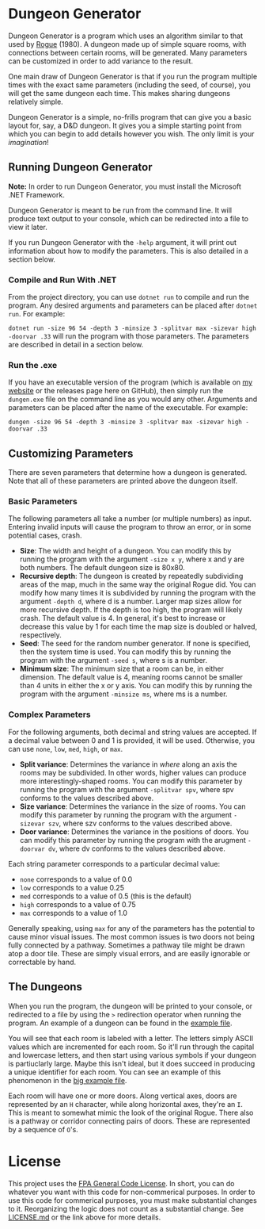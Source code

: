# Dungeon Generator

Dungeon Generator is a program which uses an algorithm similar to that used by [Rogue](https://en.wikipedia.org/wiki/Rogue_(video_game)) (1980). A dungeon made up of simple square rooms, with connections between certain rooms, will be generated. Many parameters can be customized in order to add variance to the result.

One main draw of Dungeon Generator is that if you run the program multiple times with the exact same parameters (including the seed, of course), you will get the same dungeon each time. This makes sharing dungeons relatively simple.

Dungeon Generator is a simple, no-frills program that can give you a basic layout for, say, a D&D dungeon. It gives you a simple starting point from which you can begin to add details however you wish. The only limit is your *imagination*!

## Running Dungeon Generator

**Note:** In order to run Dungeon Generator, you must install the Microsoft .NET Framework.

Dungeon Generator is meant to be run from the command line. It will produce text output to your console, which can be redirected into a file to view it later.

If you run Dungeon Generator with the ```-help``` argument, it will print out information about how to modify the parameters. This is also detailed in a section below.

### Compile and Run With .NET

From the project directory, you can use ```dotnet run``` to compile and run the program. Any desired arguments and parameters can be placed after ```dotnet run```. For example:

```dotnet run -size 96 54 -depth 3 -minsize 3 -splitvar max -sizevar high -doorvar .33``` will run the program with those parameters. The parameters are described in detail in a section below.

### Run the .exe

If you have an executable version of the program (which is available on [my website](https://www.jordanknapp.net) or the releases page here on GitHub), then simply run the ```dungen.exe``` file on the command line as you would any other. Arguments and parameters can be placed after the name of the executable. For example:

```dungen -size 96 54 -depth 3 -minsize 3 -splitvar max -sizevar high -doorvar .33```

## Customizing Parameters

There are seven parameters that determine how a dungeon is generated. Note that all of these parameters are printed above the dungeon itself.

### Basic Parameters

The following parameters all take a number (or multiple numbers) as input. Entering invalid inputs will cause the program to throw an error, or in some potential cases, crash.

- **Size**: The width and height of a dungeon. You can modify this by running the program with the argument ```-size x y```, where x and y are both numbers. The default dungeon size is 80x80.
- **Recursive depth**: The dungeon is created by repeatedly subdividing areas of the map, much in the same way the original Rogue did. You can modify how many times it is subdivided by running the program with the argument ```-depth d```, where d is a number. Larger map sizes allow for more recursive depth. If the depth is too high, the program will likely crash. The default value is 4. In general, it's best to increase or decrease this value by 1 for each time the map size is doubled or halved, respectively.
- **Seed**: The seed for the random number generator. If none is specified, then the system time is used. You can modify this by running the program with the argument ```-seed s```, where s is a number.
- **Minimum size**: The minimum size that a room can be, in either dimension. The default value is 4, meaning rooms cannot be smaller than 4 units in either the x or y axis. You can modify this by running the program with the argument ```-minsize ms```, where ms is a number.

### Complex Parameters

For the following arguments, both decimal and string values are accepted. If a decimal value between 0 and 1 is provided, it will be used. Otherwise, you can use ```none```, ```low```, ```med```, ```high```, or ```max```.

- **Split variance**: Determines the variance in *where* along an axis the rooms may be subdivided. In other words, higher values can produce more interestingly-shaped rooms. You can modify this parameter by running the program with the argument ```-splitvar spv```, where spv conforms to the values described above.
- **Size variance**: Determines the variance in the size of rooms. You can modify this parameter by running the program with the argument ```-sizevar szv```, where szv conforms to the values described above.
- **Door variance**: Determines the variance in the positions of doors. You can modify this parameter by running the program with the arugment ```-doorvar dv```, where dv conforms to the values described above.

Each string parameter corresponds to a particular decimal value:

- ```none``` corresponds to a value of 0.0
- ```low``` corresponds to a value 0.25
- ```med``` corresponds to a value of 0.5 (this is the default)
- ```high``` corresponds to a value of 0.75
- ```max``` corresponds to a value of 1.0

Generally speaking, using ```max``` for any of the parameters has the potential to cause minor visual issues. The most common issues is two doors not being fully connected by a pathway. Sometimes a pathway tile might be drawn atop a door tile. These are simply visual errors, and are easily ignorable or correctable by hand.

## The Dungeons

When you run the program, the dungeon will be printed to your console, or redirected to a file by using the ```>``` redirection operator when running the program. An example of a dungeon can be found in the [example file](example.txt).

You will see that each room is labeled with a letter. The letters simply ASCII values which are incremented for each room. So it'll run through the capital and lowercase letters, and then start using various symbols if your dungeon is partiuclarly large. Maybe this isn't ideal, but it does succeed in producing a unique identifier for each room. You can see an example of this phenomenon in the [big example file](big.txt).

Each room will have one or more doors. Along vertical axes, doors are represented by an ```H``` character, while along horizontal axes, they're an ```I```. This is meant to somewhat mimic the look of the original Rogue. There also is a pathway or corridor connecting pairs of doors. These are represented by a sequence of ```O```'s.

# License

This project uses the [FPA General Code License](https://about.fairfieldprogramming.org/licenses/code/). In short, you can do whatever you want with this code for non-commerical purposes. In order to use this code for commerical purposes, you must make substantial changes to it. Reorganizing the logic does not count as a substantial change. See [LICENSE.md](LICENSE.md) or the link above for more details.
